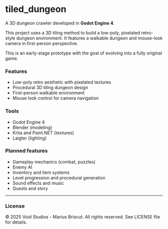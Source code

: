 # tiled_dungeon

A 3D dungeon crawler developed in **Godot Engine 4**.

This project uses a 3D tiling method to build a low-poly, pixelated retro-style dungeon environment. It features a walkable dungeon and mouse-look camera in first-person perspective.

This is an early-stage prototype with the goal of evolving into a fully original game.

### Features

- Low-poly retro aesthetic with pixelated textures  
- Procedural 3D tiling dungeon design  
- First-person walkable environment  
- Mouse look control for camera navigation  

### Tools

- Godot Engine 4  
- Blender (modeling)  
- Krita and Paint.NET (textures)  
- Laigter (lighting)  

### Planned features

- Gameplay mechanics (combat, puzzles)  
- Enemy AI  
- Inventory and item systems  
- Level progression and procedural generation  
- Sound effects and music
- Quests and story

---

### License

© 2025 Void Studios - Marius Briscut. All rights reserved. See LICENSE file for details.
